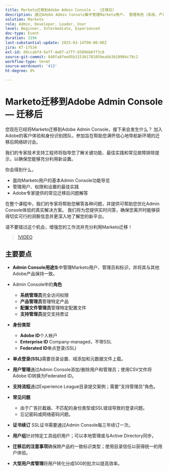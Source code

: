 ```yaml
---
title: Marketo迁移到Adobe Admin Console — （迁移后）
description: 通过Adobe Admin Console集中管理Marketo用户。 管理角色（系统、产品、配置文件、支持管理员）和身份类型(Adobe、Enterprise、Federated ID)。 为单点登录设置SSL，处理用户管理，并每三年续订一次证书。 解决登录问题等常见问题，并使用目录信任实现统一体验。 将大型用户转化分成500的批次。 访问Adobe Experience League页面上的会话录制。
solution: Marketo
role: Admin, Developer, Leader, User
level: Beginner, Intermediate, Experienced
doc-type: Event
duration: 3194
last-substantial-update: 2025-03-14T00:00:00Z
jira: KT-17534
exl-id: d9ccabf4-5eff-4e07-a7ff-6509bb6ff3c8
source-git-commit: 848fa8fee05b315361781059eabb3b19904c78c2
workflow-type: tm+mt
source-wordcount: '413'
ht-degree: 0%

---
```


# Marketo迁移到Adobe Admin Console — 迁移后


您现在已经将Marketo迁移到Adobe Admin Console，接下来会发生什么？ 加入Adobe的客户体验和身份识别团队，参加旨在帮助您满怀信心地导航新环境的迁移后网络研讨会。

我们的专家技术支持工程师将指导您了解关键功能、最佳实践和常见故障排除提示，以确保您能够充分利用新设置。

你会得到什么，

* 面向Marketo用户的基本Admin Console功能导览
* 管理用户、权限和设置的最佳实践
* Adobe专家提供的常见迁移后问题解答

在整个课程中，我们的专家将帮助您解答各种问题，并提供可帮助您优化Admin Console体验的真实解决方案。 我们将为您提供实时问答，确保您离开时能够获得切实可行的洞察信息并更深入地了解您的新平台。

请不要错过这个机会，增强您的工作流并充分利用Marketo迁移！

>[!VIDEO](https://video.tv.adobe.com/v/3451635/?learn=on&enablevpops)

## 主要要点

* **Admin Console用途**&#x200B;集中管理Marketo用户、管理员和标识，并将其与其他Adobe产品保持一致。

* Admin Console中的&#x200B;**角色**

   * **系统管理员**&#x200B;完全访问权限
   * **产品管理员**&#x200B;管理特定产品
   * **配置文件管理员**&#x200B;管理特定配置文件
   * **支持管理员**&#x200B;提交支持票证

* **身份类型**

   * **Adobe ID**&#x200B;个人帐户
   * **Enterprise ID** Company-managed，不带SSL
   * **Federated ID**&#x200B;单点登录(SSL)

* **单点登录(SSL)**&#x200B;需要目录设置、域添加和元数据文件上载。

* **用户管理**&#x200B;通过Admin Console添加/删除用户和管理员；使用CSV文件将Adobe ID转换为Federated ID。

* **支持流程**&#x200B;通过Experience League目录提交案例；需要“支持管理员”角色。

* **常见问题**

   * 由于广告拦截器、不匹配的身份类型或SSL错误导致的登录问题。
   * 忘记密码或网络密码问题。

* **证书续订** SSL证书需要通过Admin Console每三年续订一次。

* **用户组**&#x200B;针对特定工具组织用户；可以本地管理或与Active Directory同步。

* **迁移后的注意事项**&#x200B;确保跨产品的一致标识类型；使用目录信任以获得统一的用户体验。

* **大型用户库管理**&#x200B;将用户转化分成500的批次以提高效率。
